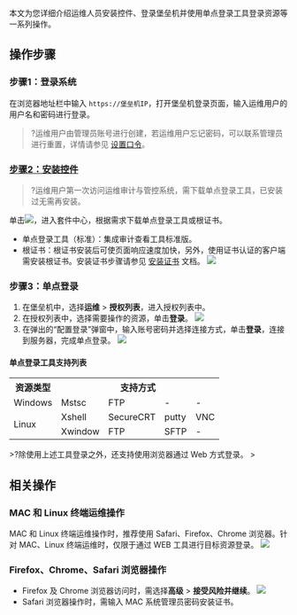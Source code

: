 本文为您详细介绍运维人员安装控件、登录堡垒机并使用单点登录工具登录资源等一系列操作。


## 操作步骤
### 步骤1：登录系统
在浏览器地址栏中输入 `https://堡垒机IP`，打开堡垒机登录页面，输入运维用户的用户名和密码进行登录。
>?运维用户由管理员账号进行创建，若运维用户忘记密码，可以联系管理员进行重置，详情请参见 [设置口令](https://cloud.tencent.com/document/product/1025/41852)。

### [步骤2：安装控件](id:step1)
>?运维用户第一次访问运维审计与管控系统，需下载单点登录工具，已安装过无需再安装。

单击<img src=" https://main.qcloudimg.com/raw/d4771d26b0d0d7cf65834db2abcb0e35.png"  style="margin:0;">，进入套件中心，根据需求下载单点登录工具或根证书。
- 单点登录工具（标准）：集成审计查看工具标准版。
- 根证书：根证书安装后可使页面响应速度加快，另外，使用证书认证的客户端需安装根证书。安装证书步骤请参见 [安装证书](https://cloud.tencent.com/document/product/1025/33152) 文档。
![](https://main.qcloudimg.com/raw/66a180f9059323b98aa6efa4272ebd16.png)
 
### 步骤3：单点登录
1. 在堡垒机中，选择**运维** > **授权列表**，进入授权列表中。
2. 在授权列表中，选择需要操作的资源，单击**登录**。
![](https://main.qcloudimg.com/raw/1bc5d12cf21f260e9c263fc418a5efdc.png)
3. 在弹出的“配置登录”弹窗中，输入账号密码并选择连接方式，单击**登录**，连接到服务器，完成单点登录。
 ![](https://main.qcloudimg.com/raw/195d7a4be59b86f4b400cbb20fe65d14.png)
#### 单点登录工具支持列表
<table>
   <tr>
      <th>资源类型</th>
      <th colspan="4">支持方式</th>
   </tr>
   <tr>
      <td>Windows</td>
      <td>Mstsc</td>
      <td>FTP</td>
      <td>-</td>
      <td>-</td>
   </tr>
   <tr>
      <td rowspan="2">Linux</td>
      <td>Xshell</td>
      <td>SecureCRT</td>
      <td>putty</td>
      <td>VNC</td>
   </tr>
   <tr>
      <td>Xwindow</td>
      <td>FTP</td>
      <td>SFTP</td>
      <td>-</td>
   </tr>
</table>
>?除使用上述工具登录之外，还支持使用浏览器通过 Web 方式登录。
>

## 相关操作

### MAC 和 Linux 终端运维操作

MAC 和 Linux 终端运维操作时，推荐使用 Safari、Firefox、Chrome 浏览器。针对 MAC、Linux 终端运维时，仅限于通过 WEB 工具进行目标资源登录。
![](https://main.qcloudimg.com/raw/0f47eb536a138c4f84fa98fbd2f474bb.png)

### Firefox、Chrome、Safari 浏览器操作

- Firefox 及 Chrome 浏览器访问时，需选择**高级** > **接受风险并继续**。
![](https://main.qcloudimg.com/raw/4211957fd05386ca2ea3f7bd399660ad.jpeg)
- Safari 浏览器操作时，需输入 MAC 系统管理员密码安装证书。
